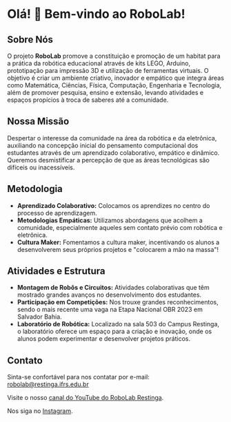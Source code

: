 # Olá! 🤖 Bem-vindo ao RoboLab!

## Sobre Nós

O projeto **RoboLab** promove a constituição e promoção de um habitat para a prática da robótica educacional através de kits LEGO, Arduino, prototipação para impressão 3D e utilização de ferramentas virtuais. O objetivo é criar um ambiente criativo, inovador e empático que integra áreas como Matemática, Ciências, Física, Computação, Engenharia e Tecnologia, além de promover pesquisa, ensino e extensão, levando atividades e espaços propícios à troca de saberes até a comunidade.

## Nossa Missão

Despertar o interesse da comunidade na área da robótica e da eletrônica, auxiliando na concepção inicial do pensamento computacional dos estudantes através de um aprendizado colaborativo, empático e dinâmico. Queremos desmistificar a percepção de que as áreas tecnológicas são difíceis ou inacessíveis.

## Metodologia

- **Aprendizado Colaborativo:** Colocamos os aprendizes no centro do processo de aprendizagem.
- **Metodologias Empáticas:** Utilizamos abordagens que acolhem a comunidade, especialmente aqueles sem contato prévio com robótica e eletrônica.
- **Cultura Maker:** Fomentamos a cultura maker, incentivando os alunos a desenvolverem seus próprios projetos e "colocarem a mão na massa"! 

## Atividades e Estrutura

- **Montagem de Robôs e Circuitos:** Atividades colaborativas que têm mostrado grandes avanços no desenvolvimento dos estudantes.
- **Participação em Competições:** Nos trouxe grandes reconhecimentos, sendo o mais recente uma vaga na Etapa Nacional OBR 2023 em Salvador Bahia.
- **Laboratório de Robótica:** Localizado na sala 503 do Campus Restinga, o laboratório oferece um espaço para a criação e inovação, onde os alunos podem experimentar e desenvolver projetos práticos.

## Contato

Sinta-se confortável para nos contatar por e-mail: robolab@restinga.ifrs.edu.br

Visite o nosso [canal do YouTube do RoboLab Restinga](https://www.youtube.com).

Nos siga no [Instagram](https://www.instagram.com/robolabrestinga/).

